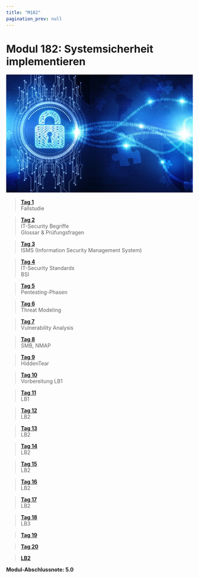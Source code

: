 ```yaml
---
title: "M182"
pagination_prev: null
---
```


# Modul 182: Systemsicherheit implementieren

![logo_module](/data/m182/logo.jpg)

> [**Tag 1**](./tag-0001.md)  
> Fallstudie

> [**Tag 2**](./tag-0002.md)  
> IT-Security Begriffe  
> Glossar & Prüfungsfragen

> [**Tag 3**](./tag-0003.md)  
> ISMS (Information Security Management System)

> [**Tag 4**](./tag-0004.md)  
> IT-Security Standards  
> BSI

> [**Tag 5**](./tag-0005.md)  
> Pentesting-Phasen

> [**Tag 6**](./tag-0006.md)  
> Threat Modeling

> [**Tag 7**](./tag-0007.md)  
> Vulnerability Analysis

> [**Tag 8**](./tag-0008.md)  
> SMB, NMAP

> [**Tag 9**](./tag-0009.md)  
> HiddenTear

> [**Tag 10**](./tag-0010.md)  
> Vorbereitung LB1

> [**Tag 11**](./tag-0011.md)  
> LB1

> [**Tag 12**](./tag-0012.md)  
> LB2

> [**Tag 13**](./tag-0013.md)  
> LB2

> [**Tag 14**](./tag-0014.md)  
> LB2

> [**Tag 15**](./tag-0015.md)  
> LB2

> [**Tag 16**](./tag-0016.md)  
> LB2

> [**Tag 17**](./tag-0017.md)  
> LB2

> [**Tag 18**](./tag-0018.md)  
> LB3

> [**Tag 19**](./tag-0019.md)

> [**Tag 20**](./tag-0020.md)

> [**LB2**](./lb2/index.md)

**Modul-Abschlussnote: 5.0**
